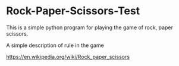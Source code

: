 # Rock-Paper-Scissors-Test
This is a simple python program for playing the game of rock, paper scissors.

A simple description of rule in the game 

https://en.wikipedia.org/wiki/Rock_paper_scissors
